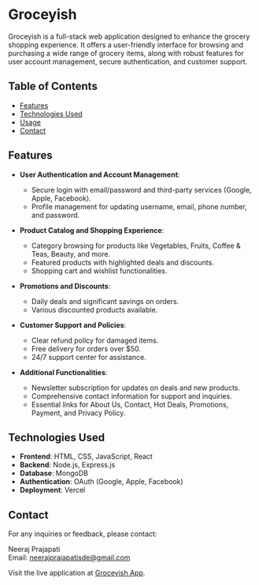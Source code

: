 # Groceyish

Groceyish is a full-stack web application designed to enhance the grocery shopping experience. It offers a user-friendly interface for browsing and purchasing a wide range of grocery items, along with robust features for user account management, secure authentication, and customer support.

## Table of Contents

- [Features](#features)
- [Technologies Used](#technologies-used)
- [Usage](#usage)
- [Contact](#contact)

## Features

- **User Authentication and Account Management**:
  - Secure login with email/password and third-party services (Google, Apple, Facebook).
  - Profile management for updating username, email, phone number, and password.

- **Product Catalog and Shopping Experience**:
  - Category browsing for products like Vegetables, Fruits, Coffee & Teas, Beauty, and more.
  - Featured products with highlighted deals and discounts.
  - Shopping cart and wishlist functionalities.

- **Promotions and Discounts**:
  - Daily deals and significant savings on orders.
  - Various discounted products available.

- **Customer Support and Policies**:
  - Clear refund policy for damaged items.
  - Free delivery for orders over $50.
  - 24/7 support center for assistance.

- **Additional Functionalities**:
  - Newsletter subscription for updates on deals and new products.
  - Comprehensive contact information for support and inquiries.
  - Essential links for About Us, Contact, Hot Deals, Promotions, Payment, and Privacy Policy.

## Technologies Used

- **Frontend**: HTML, CSS, JavaScript, React
- **Backend**: Node.js, Express.js
- **Database**: MongoDB
- **Authentication**: OAuth (Google, Apple, Facebook)
- **Deployment**: Vercel

## Contact

For any inquiries or feedback, please contact:

Neeraj Prajapati  
Email: neerajprajapatisde@gmail.com

Visit the live application at [Groceyish App](https://groceryish-app.vercel.app).